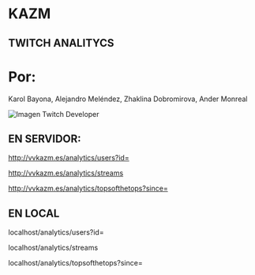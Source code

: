 # KAZM

## TWITCH ANALITYCS

# Por:
Karol Bayona, Alejandro Meléndez, Zhaklina Dobromirova, Ander Monreal

![Imagen Twitch Developer](https://www.movistar.es/blog/wp-content/uploads/sites/3/2022/07/twitch-movistar.jpg)



## EN SERVIDOR:
http://vvkazm.es/analytics/users?id=

http://vvkazm.es/analytics/streams

http://vvkazm.es/analytics/topsofthetops?since=

## EN LOCAL
localhost/analytics/users?id=



localhost/analytics/streams



localhost/analytics/topsofthetops?since=